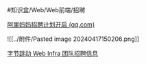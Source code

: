 #知识盒/Web/Web前端/招聘

[阿里妈妈招聘计划开启 (qq.com)](https://mp.weixin.qq.com/s?__biz=MzkyMjU1Mzk3Ng==&mid=2247483715&idx=1&sn=b2da17b0377960c76684bfd6a3297ab0&chksm=c1f3da54f6845342a129342a916a24b58b28674340dd35b85819ef1f5fbdb86a88159a28969a&token=1734364549&lang=zh_CN#rd)

![[../附件/Pasted image 20240417150206.png]]

[字节跳动 Web Infra 团队招聘信息](https://webinfra.org/about)
